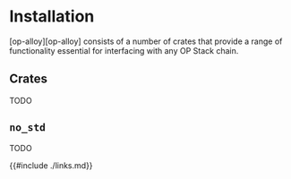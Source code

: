 # Installation

[op-alloy][op-alloy] consists of a number of crates that provide a range of functionality
essential for interfacing with any OP Stack chain.

## Crates

TODO

## `no_std`

TODO

{{#include ./links.md}}
